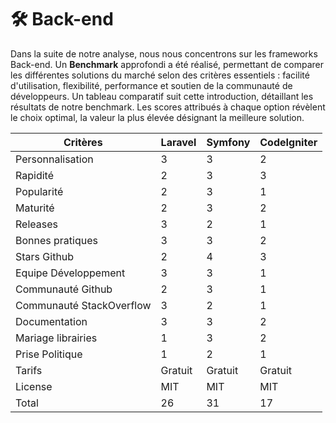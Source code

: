 # 🛠️ Back-end

Dans la suite de notre analyse, nous nous concentrons sur les frameworks Back-end. Un **Benchmark** approfondi a été réalisé, permettant de comparer les différentes solutions du marché selon des critères essentiels : facilité d'utilisation, flexibilité, performance et soutien de la communauté de développeurs.
Un tableau comparatif suit cette introduction, détaillant les résultats de notre benchmark. Les scores attribués à chaque option révèlent le choix optimal, la valeur la plus élevée désignant la meilleure solution.

| Critères                 | Laravel | Symfony | CodeIgniter |
|--------------------------|---------|---------|-------------|
| Personnalisation         | 3       | 3       | 2           |
| Rapidité                 | 2       | 3       | 3           |
| Popularité               | 2       | 3       | 1           |
| Maturité                 | 2       | 3       | 2           |
| Releases                 | 3       | 2       | 1           |
| Bonnes pratiques         | 3       | 3       | 2           |
| Stars Github             | 2       | 4       | 3           |
| Equipe Développement     | 3       | 3       | 1           |
| Communauté Github        | 2       | 3       | 1           |
| Communauté StackOverflow | 3       | 2       | 1           |
| Documentation            | 3       | 3       | 2           |
| Mariage librairies       | 1       | 3       | 2           |
| Prise Politique          | 1       | 2       | 1           |
| Tarifs                   | Gratuit | Gratuit | Gratuit     |
| License                  | MIT     | MIT     | MIT         |
| Total                    | 26      | 31      | 17          |